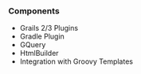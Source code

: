 ### Components

* Grails 2/3 Plugins
* Gradle Plugin
* GQuery
* HtmlBuilder
* Integration with Groovy Templates
